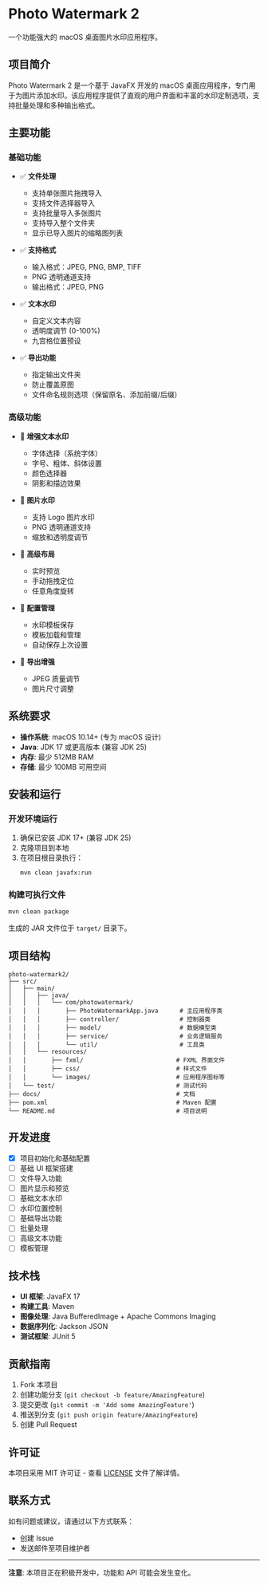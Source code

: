 # Photo Watermark 2

一个功能强大的 macOS 桌面图片水印应用程序。

## 项目简介

Photo Watermark 2 是一个基于 JavaFX 开发的 macOS 桌面应用程序，专门用于为图片添加水印。该应用程序提供了直观的用户界面和丰富的水印定制选项，支持批量处理和多种输出格式。

## 主要功能

### 基础功能
- ✅ **文件处理**
  - 支持单张图片拖拽导入
  - 支持文件选择器导入
  - 支持批量导入多张图片
  - 支持导入整个文件夹
  - 显示已导入图片的缩略图列表

- ✅ **支持格式**
  - 输入格式：JPEG, PNG, BMP, TIFF
  - PNG 透明通道支持
  - 输出格式：JPEG, PNG

- ✅ **文本水印**
  - 自定义文本内容
  - 透明度调节 (0-100%)
  - 九宫格位置预设

- ✅ **导出功能**
  - 指定输出文件夹
  - 防止覆盖原图
  - 文件命名规则选项（保留原名、添加前缀/后缀）

### 高级功能
- 🔄 **增强文本水印**
  - 字体选择（系统字体）
  - 字号、粗体、斜体设置
  - 颜色选择器
  - 阴影和描边效果

- 🔄 **图片水印**
  - 支持 Logo 图片水印
  - PNG 透明通道支持
  - 缩放和透明度调节

- 🔄 **高级布局**
  - 实时预览
  - 手动拖拽定位
  - 任意角度旋转

- 🔄 **配置管理**
  - 水印模板保存
  - 模板加载和管理
  - 自动保存上次设置

- 🔄 **导出增强**
  - JPEG 质量调节
  - 图片尺寸调整

## 系统要求

- **操作系统**: macOS 10.14+ (专为 macOS 设计)
- **Java**: JDK 17 或更高版本 (兼容 JDK 25)
- **内存**: 最少 512MB RAM
- **存储**: 最少 100MB 可用空间

## 安装和运行

### 开发环境运行
1. 确保已安装 JDK 17+ (兼容 JDK 25)
2. 克隆项目到本地
3. 在项目根目录执行：
   ```bash
   mvn clean javafx:run
   ```

### 构建可执行文件
```bash
mvn clean package
```

生成的 JAR 文件位于 `target/` 目录下。

## 项目结构

```
photo-watermark2/
├── src/
│   ├── main/
│   │   ├── java/
│   │   │   └── com/photowatermark/
│   │   │       ├── PhotoWatermarkApp.java      # 主应用程序类
│   │   │       ├── controller/                 # 控制器类
│   │   │       ├── model/                      # 数据模型类
│   │   │       ├── service/                    # 业务逻辑服务
│   │   │       └── util/                       # 工具类
│   │   └── resources/
│   │       ├── fxml/                          # FXML 界面文件
│   │       ├── css/                           # 样式文件
│   │       └── images/                        # 应用程序图标等
│   └── test/                                  # 测试代码
├── docs/                                      # 文档
├── pom.xml                                    # Maven 配置
└── README.md                                  # 项目说明
```

## 开发进度

- [x] 项目初始化和基础配置
- [ ] 基础 UI 框架搭建
- [ ] 文件导入功能
- [ ] 图片显示和预览
- [ ] 基础文本水印
- [ ] 水印位置控制
- [ ] 基础导出功能
- [ ] 批量处理
- [ ] 高级文本功能
- [ ] 模板管理

## 技术栈

- **UI 框架**: JavaFX 17
- **构建工具**: Maven
- **图像处理**: Java BufferedImage + Apache Commons Imaging
- **数据序列化**: Jackson JSON
- **测试框架**: JUnit 5

## 贡献指南

1. Fork 本项目
2. 创建功能分支 (`git checkout -b feature/AmazingFeature`)
3. 提交更改 (`git commit -m 'Add some AmazingFeature'`)
4. 推送到分支 (`git push origin feature/AmazingFeature`)
5. 创建 Pull Request

## 许可证

本项目采用 MIT 许可证 - 查看 [LICENSE](LICENSE) 文件了解详情。

## 联系方式

如有问题或建议，请通过以下方式联系：
- 创建 Issue
- 发送邮件至项目维护者

---

**注意**: 本项目正在积极开发中，功能和 API 可能会发生变化。